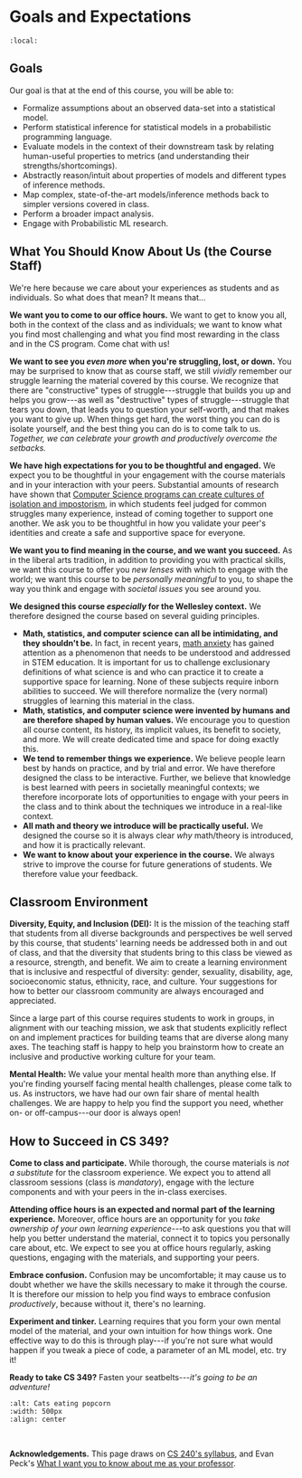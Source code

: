 # Goals and Expectations


```{contents}
:local:
```


## Goals

Our goal is that at the end of this course, you will be able to:
* Formalize assumptions about an observed data-set into a statistical model.
* Perform statistical inference for statistical models in a probabilistic programming language.
* Evaluate models in the context of their downstream task by relating human-useful properties to metrics (and understanding their strengths/shortcomings).
* Abstractly reason/intuit about properties of models and different types of inference methods.
* Map complex, state-of-the-art models/inference methods back to simpler versions covered in class.
* Perform a broader impact analysis.
* Engage with Probabilistic ML research.



## What You Should Know About Us (the Course Staff)

We're here because we care about your experiences as students and as individuals. So what does that mean? It means that...

**We want you to come to our office hours.** We want to get to know you all, both in the context of the class and as individuals; we want to know what you find most challenging and what you find most rewarding in the class and in the CS program. Come chat with us!

**We want to see you _even more_ when you're struggling, lost, or down.** You may be surprised to know that as course staff, we still _vividly_ remember our struggle learning the material covered by this course. We recognize that there are "constructive" types of struggle---struggle that builds you up and helps you grow---as well as "destructive" types of struggle---struggle that tears you down, that leads you to question your self-worth, and that makes you want to give up. When things get hard, the worst thing you can do is isolate yourself, and the best thing you can do is to come talk to us. *Together, we can celebrate your growth and productively overcome the setbacks.*

**We have high expectations for you to be thoughtful and engaged.** We expect you to be thoughtful in your engagement with the course materials and in your interaction with your peers. Substantial amounts of research have shown that [Computer Science programs can create cultures of isolation and impostorism](https://courses.cs.washington.edu/courses/cse590e/02sp/defensive_20climate.pdf), in which students feel judged for common struggles many experience, instead of coming together to support one another. We ask you to be thoughtful in how you validate your peer's identities and create a safe and supportive space for everyone.

**We want you to find meaning in the course, and we want you succeed.** As in the liberal arts tradition, in addition to providing you with practical skills, we want this course to offer you *new lenses* with which to engage with the world; we want this course to be *personally meaningful* to you, to shape the way you think and engage with *societal issues* you see around you. 

**We designed this course *especially* for the Wellesley context.** We therefore designed the course based on several guiding principles.
* **Math, statistics, and computer science can all be intimidating, and they shouldn't be.** In fact, in recent years, [math anxiety](https://www.ncbi.nlm.nih.gov/pmc/articles/PMC6345718/) has gained attention as a phenomenon that needs to be understood and addressed in STEM education. It is important for us to challenge exclusionary definitions of what science is and who can practice it to create a supportive space for learning. None of these subjects require inborn abilities to succeed. We will therefore normalize the (very normal) struggles of learning this material in the class. 
* **Math, statistics, and computer science were invented by humans and are therefore shaped by human values.** We encourage you to question all course content, its history, its implicit values, its benefit to society, and more. We will create dedicated time and space for doing exactly this.
* **We tend to remember things we experience.** We believe people learn best by hands on practice, and by trial and error. We have therefore designed the class to be interactive. Further, we believe that knowledge is best learned with peers in societally meaningful contexts; we therefore incorporate lots of opportunities to engage with your peers in the class and to think about the techniques we introduce in a real-like context.
* **All math and theory we introduce will be practically useful.** We designed the course so it is always clear *why* math/theory is introduced, and how it is practically relevant. 
* **We want to know about your experience in the course.** We always strive to improve the course for future generations of students. We therefore value your feedback. 




## Classroom Environment

**Diversity, Equity, and Inclusion (DEI):** It is the mission of the teaching staff that students from all diverse backgrounds and perspectives be well served by this course, that students' learning needs be addressed both in and out of class, and that the diversity that students bring to this class be viewed as a resource, strength, and benefit. We aim to create a learning environment that is inclusive and respectful of diversity: gender, sexuality, disability, age, socioeconomic status, ethnicity, race, and culture. Your suggestions for how to better our classroom community are always encouraged and appreciated.

Since a large part of this course requires students to work in groups, in alignment with our teaching mission, we ask that students explicitly reflect on and implement practices for building teams that are diverse along many axes. The teaching staff is happy to help you brainstorm how to create an inclusive and productive working culture for your team.


**Mental Health:** We value your mental health more than anything else. If you're finding yourself facing mental health challenges, please come talk to us. As instructors, we have had our own fair share of mental health challenges. We are happy to help you find the support you need, whether on- or off-campus---our door is always open!



## How to Succeed in CS 349?


**Come to class and participate.** While thorough, the course materials is *not a substitute* for the classroom experience. We expect you to attend all classroom sessions (class is *mandatory*), engage with the lecture components and with your peers in the in-class exercises. 


**Attending office hours is an expected and normal part of the learning experience.** Moreover, office hours are an opportunity for you *take ownership of your own learning experience*---to ask questions you that will help you better understand the material, connect it to topics you personally care about, etc. We expect to see you at office hours regularly, asking questions, engaging with the materials, and supporting your peers. 


**Embrace confusion.** Confusion may be uncomfortable; it may cause us to doubt whether we have the skills necessary to make it through the course. It is therefore our mission to help you find ways to embrace confusion *productively*, because without it, there's no learning. 


**Experiment and tinker.** Learning requires that you form your own mental model of the material, and your own intuition for how things work. One effective way to do this is through play---if you're not sure what would happen if you tweak a piece of code, a parameter of an ML model, etc. try it! 





**Ready to take CS 349?** Fasten your seatbelts---*it's going to be an adventure!*

```{image} img/banner.png
:alt: Cats eating popcorn
:width: 500px
:align: center
```




<br/>


**Acknowledgements.** This page draws on [CS 240's syllabus](https://cs.wellesley.edu/~cs240/s24/about/), and Evan Peck's [What I want you to know about me as your professor](https://medium.com/bucknell-hci/what-i-want-you-to-know-about-me-as-your-professor-58c9c2e91e33).

